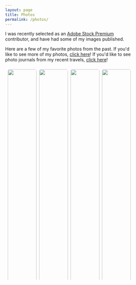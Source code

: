 ```yaml
---
layout: page
title: Photos
permalink: /photos/
---
```


<style>

#myImg {
  border-radius: 5px;
  cursor: pointer;
  transition: 0.3s;
}

#myImg:hover {opacity: 0.7;}

/* The Modal (background) */
.modal {
  display: none; /* Hidden by default */
  position: fixed; /* Stay in place */
  z-index: 1; /* Sit on top */
  padding-top: 100px; /* Location of the box */
  left: 0;
  top: 0;
  width: 100%; /* Full width */
  height: 100%; /* Full height */
  overflow: auto; /* Enable scroll if needed */
  background-color: rgb(0,0,0); /* Fallback color */
  background-color: rgba(0,0,0,0.9); /* Black w/ opacity */
}

/* Modal Content (image) */
.modal-content {
  margin: auto;
  display: block;
  width: auto;
  height: auto;
  max-width: 700px;
  max-height: 600px;
}

/* Add Animation */
.modal-content, #caption {  
  -webkit-animation-name: zoom;
  -webkit-animation-duration: 0.6s;
  animation-name: zoom;
  animation-duration: 0.6s;
}

@-webkit-keyframes zoom {
  from {-webkit-transform:scale(0)} 
  to {-webkit-transform:scale(1)}
}

@keyframes zoom {
  from {transform:scale(0)} 
  to {transform:scale(1)}
}

/* The Close Button */
.close {
  position: absolute;
  top: 15px;
  right: 35px;
  color: #f1f1f1;
  font-size: 40px;
  font-weight: bold;
  transition: 0.3s;
}

.close:hover,
.close:focus {
  color: #bbb;
  text-decoration: none;
  cursor: pointer;
}

// 100% Image Width on Smaller Screens 
@media only screen and (max-width: 700px;){
  .modal-content {
    width: auto;
  }
}

* {
  box-sizing: border-box;
}

body {
  margin: 0;
}

.header {
  text-align: center;
  padding: 32px;
}

.row {
  display: -ms-flexbox; /* IE10 */
  display: flex;
  -ms-flex-wrap: wrap; /* IE10 */
  flex-wrap: wrap;
  padding: 0 4px;
}

/* Create four equal columns that sits next to each other */
.column {
  -ms-flex: 25%; /* IE10 */
  flex: 25%;
  max-width: 25%;
  padding: 0 4px;
}

.column img {
  margin-top: 8px;
  vertical-align: middle;
  width: 100%;
}

/* Responsive layout - makes a two column-layout instead of four columns */
@media screen and (max-width: 800px) {
  .column {
    -ms-flex: 50%;
    flex: 50%;
    max-width: 50%;
  }
}

/* Responsive layout - makes the two columns stack on top of each other instead of next to each other */
@media screen and (max-width: 600px) {
  .column {
    -ms-flex: 100%;
    flex: 100%;
    max-width: 100%;
  }
}
</style>

I was recently selected as an <a href="https://stock.adobe.com/contributor/209048490/Arvind%20Krishnakumar">Adobe Stock Premium</a> contributor, and have had some of my images published.

Here are a few of my favorite photos from the past. If you'd like to see more of my photos, <a href="https://vsco.co/arvsome/images/1">click here</a>! If you'd like to see photo journals from my recent travels, <a href="https://vsco.co/arvsome/journal/p/1">click here</a>!

<div class="row"> 
  <div class="column">
    <img src="../assets/images/IMG_0002.jpg" class="myImages" id="myImg" style="width:100%">
    <img src="../assets/images/IMG_0003.jpg" class="myImages" id="myImg" style="width:100%">
    <img src="../assets/images/IMG_0004.jpg" class="myImages" id="myImg" style="width:100%">
    <img src="../assets/images/IMG_0005.jpg" class="myImages" id="myImg" style="width:100%">
    <img src="../assets/images/IMG_0006.jpg" class="myImages" id="myImg" style="width:100%">
    <img src="../assets/images/IMG_0030.jpg" class="myImages" id="myImg" style="width:100%">
    <img src="../assets/images/IMG_0033.jpg" class="myImages" id="myImg" style="width:100%">
    <img src="../assets/images/IMG_0035.jpg" class="myImages" id="myImg" style="width:100%">
    <img src="../assets/images/IMG_0057.jpg" class="myImages" id="myImg" style="width:100%">
    <img src="../assets/images/IMG_0058.jpg" class="myImages" id="myImg" style="width:100%">
    <img src="../assets/images/IMG_0059.jpg" class="myImages" id="myImg" style="width:100%">
    <img src="../assets/images/IMG_0060.jpg" class="myImages" id="myImg" style="width:100%">
    <img src="../assets/images/IMG_0063.jpg" class="myImages" id="myImg" style="width:100%">
    <img src="../assets/images/IMG_0085.jpg" class="myImages" id="myImg" style="width:100%">
    <img src="../assets/images/IMG_0086.jpg" class="myImages" id="myImg" style="width:100%">
    <img src="../assets/images/IMG_0087.jpg" class="myImages" id="myImg" style="width:100%">
    <img src="../assets/images/IMG_0088.jpg" class="myImages" id="myImg" style="width:100%">
    <img src="../assets/images/IMG_0089.jpg" class="myImages" id="myImg" style="width:100%">
    <img src="../assets/images/IMG_0091.jpg" class="myImages" id="myImg" style="width:100%">
    <img src="../assets/images/IMG_0113.jpg" class="myImages" id="myImg" style="width:100%">
    <img src="../assets/images/IMG_0114.jpg" class="myImages" id="myImg" style="width:100%">
    <img src="../assets/images/IMG_0116.jpg" class="myImages" id="myImg" style="width:100%">
  </div>
  <div class="column">
    <img src="../assets/images/IMG_0009.jpg" class="myImages" id="myImg" style="width:100%">
    <img src="../assets/images/IMG_0011.jpg" class="myImages" id="myImg" style="width:100%">
    <img src="../assets/images/IMG_0012.jpg" class="myImages" id="myImg" style="width:100%">
    <img src="../assets/images/IMG_0013.jpg" class="myImages" id="myImg" style="width:100%">
    <img src="../assets/images/IMG_0037.jpg" class="myImages" id="myImg" style="width:100%">
    <img src="../assets/images/IMG_0038.jpg" class="myImages" id="myImg" style="width:100%">
    <img src="../assets/images/IMG_0042.jpg" class="myImages" id="myImg" style="width:100%">
    <img src="../assets/images/IMG_0064.jpg" class="myImages" id="myImg" style="width:100%">
    <img src="../assets/images/IMG_0065.jpg" class="myImages" id="myImg" style="width:100%">
    <img src="../assets/images/IMG_0067.jpg" class="myImages" id="myImg" style="width:100%">
    <img src="../assets/images/IMG_0069.jpg" class="myImages" id="myImg" style="width:100%">
    <img src="../assets/images/IMG_0070.jpg" class="myImages" id="myImg" style="width:100%">
    <img src="../assets/images/IMG_0142.jpg" class="myImages" id="myImg" style="width:100%">
    <img src="../assets/images/IMG_0093.jpg" class="myImages" id="myImg" style="width:100%">
    <img src="../assets/images/IMG_0094.jpg" class="myImages" id="myImg" style="width:100%">
    <img src="../assets/images/IMG_0097.jpg" class="myImages" id="myImg" style="width:100%">
    <img src="../assets/images/IMG_0098.jpg" class="myImages" id="myImg" style="width:100%">
    <img src="../assets/images/IMG_0121.jpg" class="myImages" id="myImg" style="width:100%">
    <img src="../assets/images/IMG_0122.jpg" class="myImages" id="myImg" style="width:100%">
    <img src="../assets/images/IMG_0147.jpg" class="myImages" id="myImg" style="width:100%">
    <img src="../assets/images/IMG_0124.jpg" class="myImages" id="myImg" style="width:100%">
    <img src="../assets/images/IMG_0125.jpg" class="myImages" id="myImg" style="width:100%">
  </div>
  <div class="column">
    <img src="../assets/images/IMG_0018.jpg" class="myImages" id="myImg" style="width:100%">
    <img src="../assets/images/IMG_0021.jpg" class="myImages" id="myImg" style="width:100%">
    <img src="../assets/images/IMG_0044.jpg" class="myImages" id="myImg" style="width:100%">
    <img src="../assets/images/IMG_0045.jpg" class="myImages" id="myImg" style="width:100%">
    <img src="../assets/images/IMG_0047.jpg" class="myImages" id="myImg" style="width:100%">
    <img src="../assets/images/IMG_0048.jpg" class="myImages" id="myImg" style="width:100%">
    <img src="../assets/images/IMG_0071.jpg" class="myImages" id="myImg" style="width:100%">
    <img src="../assets/images/IMG_0141.jpg" class="myImages" id="myImg" style="width:100%">
    <img src="../assets/images/IMG_0074.jpg" class="myImages" id="myImg" style="width:100%">
    <img src="../assets/images/IMG_0076.jpg" class="myImages" id="myImg" style="width:100%">
    <img src="../assets/images/IMG_0077.jpg" class="myImages" id="myImg" style="width:100%">
    <img src="../assets/images/IMG_0099.jpg" class="myImages" id="myImg" style="width:100%">
    <img src="../assets/images/IMG_0143.jpg" class="myImages" id="myImg" style="width:100%">
    <img src="../assets/images/IMG_0145.jpg" class="myImages" id="myImg" style="width:100%">
    <img src="../assets/images/IMG_0105.jpg" class="myImages" id="myImg" style="width:100%">
    <img src="../assets/images/IMG_0127.jpg" class="myImages" id="myImg" style="width:100%">
    <img src="../assets/images/IMG_0149.jpg" class="myImages" id="myImg" style="width:100%">
    <img src="../assets/images/IMG_0129.jpg" class="myImages" id="myImg" style="width:100%">
    <img src="../assets/images/IMG_0131.jpg" class="myImages" id="myImg" style="width:100%">
    <img src="../assets/images/IMG_0132.jpg" class="myImages" id="myImg" style="width:100%">
    <img src="../assets/images/IMG_0133.jpg" class="myImages" id="myImg" style="width:100%">
    <img src="../assets/images/IMG_0148.jpg" class="myImages" id="myImg" style="width:100%">
    <img src="../assets/images/IMG_0119.jpg" class="myImages" id="myImg" style="width:100%">
    <img src="../assets/images/IMG_0118.jpg" class="myImages" id="myImg" style="width:100%">
  </div>
  <div class="column">
    <img src="../assets/images/IMG_0023.jpg" class="myImages" id="myImg" style="width:100%">
    <img src="../assets/images/IMG_0026.jpg" class="myImages" id="myImg" style="width:100%">
    <img src="../assets/images/IMG_0050.jpg" class="myImages" id="myImg" style="width:100%">
    <img src="../assets/images/IMG_0051.jpg" class="myImages" id="myImg" style="width:100%">
    <img src="../assets/images/IMG_0053.jpg" class="myImages" id="myImg" style="width:100%">
    <img src="../assets/images/IMG_0054.jpg" class="myImages" id="myImg" style="width:100%">
    <img src="../assets/images/IMG_0055.jpg" class="myImages" id="myImg" style="width:100%">
    <img src="../assets/images/IMG_0056.jpg" class="myImages" id="myImg" style="width:100%">
    <img src="../assets/images/IMG_0078.jpg" class="myImages" id="myImg" style="width:100%">
    <img src="../assets/images/IMG_0079.jpg" class="myImages" id="myImg" style="width:100%">
    <img src="../assets/images/IMG_0080.jpg" class="myImages" id="myImg" style="width:100%">
    <img src="../assets/images/IMG_0082.jpg" class="myImages" id="myImg" style="width:100%">
    <img src="../assets/images/IMG_0083.jpg" class="myImages" id="myImg" style="width:100%">
    <img src="../assets/images/IMG_0084.jpg" class="myImages" id="myImg" style="width:100%">
    <img src="../assets/images/IMG_0107.jpg" class="myImages" id="myImg" style="width:100%">
    <img src="../assets/images/IMG_0109.jpg" class="myImages" id="myImg" style="width:100%">
    <img src="../assets/images/IMG_0111.jpg" class="myImages" id="myImg" style="width:100%">
    <img src="../assets/images/IMG_0112.jpg" class="myImages" id="myImg" style="width:100%">
    <img src="../assets/images/IMG_0134.jpg" class="myImages" id="myImg" style="width:100%">
    <img src="../assets/images/IMG_0135.jpg" class="myImages" id="myImg" style="width:100%">
    <img src="../assets/images/IMG_0136.jpg" class="myImages" id="myImg" style="width:100%">
    <img src="../assets/images/IMG_0139.jpg" class="myImages" id="myImg" style="width:100%">
  </div>
</div>

<div id="myModal" class="modal">
  <span class="close">&times;</span>
  <img class="modal-content" id="img01">
  <!-- <div id="caption"></div> -->
</div>

<script>
var modal = document.getElementById("myModal");
var images = document.getElementsByClassName("myImages");
var modalImg = document.getElementById("img01");

var showModal = function(){
    modal.style.display = "block";
    modalImg.src = this.src;
};

for (var i = 0; i < images.length; i++) {
    images[i].addEventListener('click', showModal);
}

var span = document.getElementsByClassName("close")[0];

span.onclick = function() {
  modal.style.display = "none";
}

</script>

